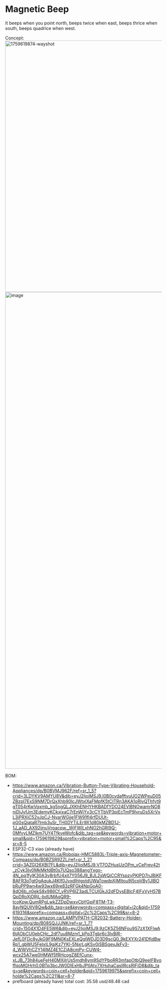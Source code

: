 # Magnetic Beep
It beeps when you point north, beeps twice when east, beeps thrice when south, beeps quadrice when west.

Concept:
<img width="1331" height="807" alt="1759619874-wayshot" src="https://github.com/user-attachments/assets/51aec47b-30de-45d8-a951-08136c2f52c2" />
<img width="1179" height="1530" alt="image" src="https://github.com/user-attachments/assets/3423a92d-548c-4885-b968-ebc02575103d" />


BOM:
 - https://www.amazon.ca/Vibration-Button-Type-Vibrating-Household-Appliances/dp/B0BVMJ962F/ref=sr_1_5?crid=3LDYKV9AMYU8V&dib=eyJ2IjoiMSJ9.l0B0cvdafftvuUO2WPeuD05ZBzpI7ExS9NM7DrQxXhb90lcJWtxlXaFMpfK5tCITRn3AKA1oRIvQThfyt9gT054rKwVqxmb_kg5ngQLJXKhENHYHKBADfYDO24EVlBNOwamrNO8niDjJyfJm3EdemvKCkxjxaC7rEnWiYv3cCYTbVP3piEcTmP9lvruDs5XrVxL3iPRXiC52vJpCJ-NyarWGjje1FW91fl4rfDUUt-pG0sQiataR7lmb3uSr_TH0DYTiLEr9X1d80kMZBD1J-1J_aAD_AX92jjnuVrpacpw._WjFWILxhNO2hGRl9Q-0MfvyLMZlkm7UY4TfkveWofc&dib_tag=se&keywords=vibration+motor+small&qid=1759619829&sprefix=vibration+motor+small%2Caps%2C95&sr=8-5
 - ESP32-C3 xiao (already have)
 - https://www.amazon.ca/Robojax-HMC5883L-Triple-axis-Magnetometer-Compass/dp/B0BZSR9ZZL/ref=sr_1_2?crid=3AZGI26XBI7FL&dib=eyJ2IjoiMSJ9.VT7OZHusUzOPm_vCeFrev42t_zCyk3Iv0MkMkfdBt0s7UQso388angYxgo-4N_pq1fylK30A3y8rbfU4xit7Y056J9_BJL2sWQjCCRYspzyPKlPD7nJBjKFBAFR3oTgt0gAqukJ4Klf0JvxdIhtgotdUWaTowdpXjMItou9I5cpVBy1JlBObRuPP9wn4w93wx69re83zRFGk4NpGoA0-8dO6b_n0ekS8x986Cf_yRVP6IZ3adLTCUIGkJi2dFDysEBlcF4lFxVyH57BQpDRoXjDRjL-bdUMAqQR9-tcoKpw.QumRPgLwkZZDpDwxvCbYGpiF8TM-T3-8ayNQUllV8Qw&dib_tag=se&keywords=compass+digital+i2c&qid=1759619316&sprefix=compass+digital+i2c%2Caps%2C99&sr=8-2
 - https://www.amazon.ca/LAMPVPATH-CR2032-Battery-Holder-Mounting/dp/B08SQJJJNK/ref=sr_1_7?crid=1504X1D4FE5W6&dib=eyJ2IjoiMSJ9.9zCK5Z56NFou9S7zX1XFIwA6tAObCU0ebCHc_2df7uu8Mzm1_kPq3Tgbr6c3IvBjR-JefL0FDc8yJkG9F9MN0KsEXLeQgIWDJD3D9scQ0_9kEXYXr241DfidBwRp1_gbWU5FeIxIL9gjKz7YKl-5NxrLgKSv0iSBSgevJkFy3-4_WWVhCZY14lMZ4E1CZiA8cmPy-CUW4-wcx25A7we0HMWf5fRHcogZ8EfCunx-xLJB_73h84ueFeH40MXilrUs5mdh8ym9SdYPboRR3mfapOtbQ9eeIFBvoffqoMGHrh0.0BTp3bcJW0DIExHbJPtIAtv7XHuhaCasllRcsRIFjD8&dib_tag=se&keywords=coin+cell+holder&qid=1759619975&sprefix=coin+cell+holde%2Caps%2C211&sr=8-7
 - prefboard (already have)
total cost: 35.58 usd/48.48 cad
